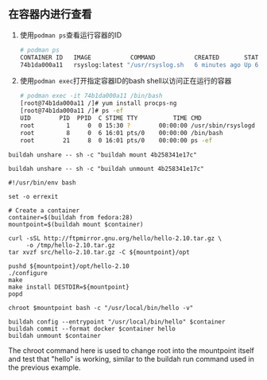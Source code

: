 
## 在容器内进行查看

1. 使用`podman ps`查看运行容器的ID
     ```sh
     # podman ps
     CONTAINER ID   IMAGE           COMMAND           CREATED       STATUS        PORTS   NAMES
     74b1da000a11   rsyslog:latest "/usr/rsyslog.sh   6 minutes ago Up 6 minutes          rsyslog
     ```
     
1. 使用`podman exec`打开指定容器ID的bash shell以访问正在运行的容器
     ```sh
     # podman exec -it 74b1da000a11 /bin/bash
     [root@74b1da000a11 /]# yum install procps-ng
     [root@74b1da000a11 /]# ps -ef
     UID        PID  PPID  C STIME TTY          TIME CMD
     root         1     0  0 15:30 ?        00:00:00 /usr/sbin/rsyslogd -n
     root         8     0  6 16:01 pts/0    00:00:00 /bin/bash
     root        21     8  0 16:01 pts/0    00:00:00 ps -ef
     ```



```
buildah unshare -- sh -c "buildah mount 4b258341e17c"

buildah unshare -- sh -c "buildah unmount 4b258341e17c"
```

```
#!/usr/bin/env bash

set -o errexit

# Create a container
container=$(buildah from fedora:28)
mountpoint=$(buildah mount $container)

curl -sSL http://ftpmirror.gnu.org/hello/hello-2.10.tar.gz \
     -o /tmp/hello-2.10.tar.gz
tar xvzf src/hello-2.10.tar.gz -C ${mountpoint}/opt

pushd ${mountpoint}/opt/hello-2.10
./configure
make
make install DESTDIR=${mountpoint}
popd

chroot $mountpoint bash -c "/usr/local/bin/hello -v"

buildah config --entrypoint "/usr/local/bin/hello" $container
buildah commit --format docker $container hello
buildah unmount $container
```

The chroot command here is used to change root into the mountpoint itself and test that "hello" is working, similar to the buildah run command used in the previous example.
